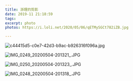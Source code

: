```yaml
---
title: 浙理的剪影
date: 2019-11 21:18:59
tags:
excerpt: photo
photos: https://i.loli.net/2020/05/06/qETMySGCt782iZB.jpg

---
```

![c44415d5-c0e7-42d3-b9ac-b926316f096a.jpg](https://i.loli.net/2020/05/06/9NAmnxrs5YDyVPM.jpg)

![IMG_0249_20200504-201321_.JPG](https://i.loli.net/2020/05/06/hvGmcHTgRzWBUNp.jpg)

![IMG_0250_20200504-201323_.JPG](https://i.loli.net/2020/05/06/zNXaWRq72IV5lQU.jpg)


![IMG_0248_20200504-201318_.JPG](https://i.loli.net/2020/05/06/qETMySGCt782iZB.jpg)